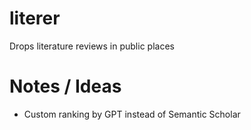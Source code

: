 # literer
Drops literature reviews in public places


# Notes / Ideas
+ Custom ranking by GPT instead of Semantic Scholar